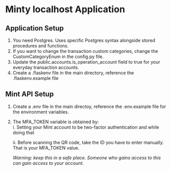 # Minty localhost Application

## Application Setup
1. You need Postgres. Uses specific Postgres syntax alongside stored procedures and functions.
2. If you want to change the transaction custom categories, change the CustomCategoryEnum in the config.py file.
3. Update the public.accounts.is_operation_account field to true for your everyday transaction accounts.
4. Create a .flaskenv file in the main directory, reference the .flaskenv.example file

## Mint API Setup
1. Create a .env file in the main directoy, reference the .env.example file for the environment variables.
2. The MFA_TOKEN variable is obtained by:  
    i. Setting your Mint account to be two-factor authentication and while doing that

    ii. Before scanning the QR code, take the ID you have to enter manually. That is your MFA_TOKEN value.  

    *Warning: keep this in a safe place. Someone who gains access to this can gain access to your account.*